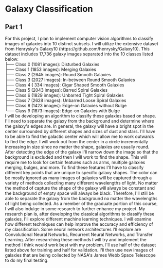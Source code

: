 # Galaxy Classification
<h2>Part 1</h2>
For this project, I plan to implement computer vision algorithms to classify images of galaxies into 10 distinct subsets. I will utilize the extensive dataset from Henrysky's Galaxy10 (https://github.com/henrysky/Galaxy10). This dataset includes 17,736 galaxy images separated into the 10 classes listed below: <br/>
├── Class 0 (1081 images): Disturbed Galaxies <br/>
├── Class 1 (1853 images): Merging Galaxies <br/>
├── Class 2 (2645 images): Round Smooth Galaxies <br/>
├── Class 3 (2027 images): In-between Round Smooth Galaxies <br/>
├── Class 4 ( 334 images): Cigar Shaped Smooth Galaxies <br/>
├── Class 5 (2043 images): Barred Spiral Galaxies <br/>
├── Class 6 (1829 images): Unbarred Tight Spiral Galaxies <br/>
├── Class 7 (2628 images): Unbarred Loose Spiral Galaxies <br/>
├── Class 8 (1423 images): Edge-on Galaxies without Bulge <br/>
└── Class 9 (1873 images): Edge-on Galaxies with Bulge <br/>
I will be developing an algorithm to classify these galaxies based on shape. I'll need to separate the galaxy from the background and determine where the galaxy's edges are. In general, the galaxy will have a bright spot in the center surrounded by different shapes and sizes of dust and stars. I'll have to be able to find the galactic center which will allow me to work outwards to find the edge. I will work out from the center in a circle incrementally increasing in size since no matter the shape, galaxies are usually round. After detecting the edge of the galaxy I'll narrow down the image so that the background is excluded and then I will work to find the shape. This will require me to look for certain features such as arms, multiple galaxies merging, bulges, and more. To find these features I'll have to classify different key points that are unique to specific galaxy shapes. The color can be mostly ignored as many images of galaxies will be captured through a variety of methods collecting many different wavelengths of light. No matter the method of capture the shape of the galaxy will always be constant and the background of empty space will always be black. Therefore, I'll still be able to separate the galaxy from the background no matter the wavelengths of light being collected. As a member of the graduate portion of this course, I will also indulge in some research to further enhance my project. My research plan is, after developing the classical algorithms to classify these galaxies, I'll explore different machine learning techniques. I will examine how different techniques can help improve the accuracy and efficiency of my classification. Some neural network architectures I'll explore are Convolutional Neural Networks, Recurrent Neural Networks, and Transfer Learning. After researching these methods I will try and implement the method I think would work best with my problem. I'll use half of the dataset listed above for training and half for validation. I'll then use new images of galaxies that are being collected by NASA's James Webb Space Telescope to do my final testing.
